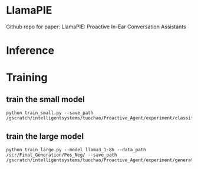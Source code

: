 # LlamaPIE
Github repo for paper: LlamaPIE: Proactive In-Ear  Conversation  Assistants


# Inference

# Training
## train the small model
```
python train_small.py --save_path /gscratch/intelligentsystems/tuochao/Proactive_Agent/experiment/classifier_4data_whisper_aware
```

## train the large model
```
python train_large.py --model llama3_1-8b --data_path /scr/Final_Generation/Pos_Neg/ --save_path /gscratch/intelligentsystems/tuochao/Proactive_Agent/experiment/generator_3data
```